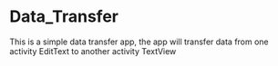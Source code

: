 # Data_Transfer
This is a simple data transfer app, the app will transfer data from one activity EditText to another activity TextView
